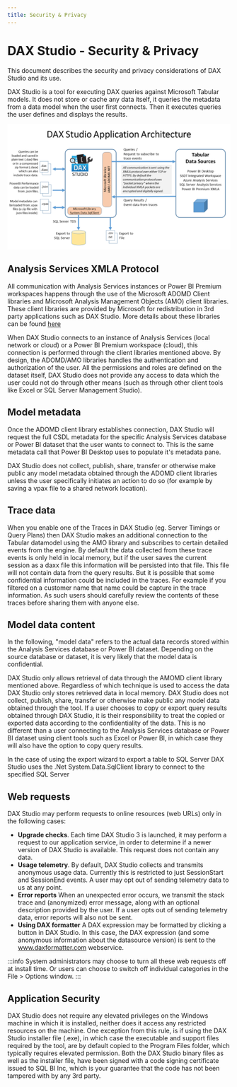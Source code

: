 ```yaml
---
title: Security & Privacy
---
```


# DAX Studio - Security & Privacy

This document describes the security and privacy considerations of DAX Studio and its use. 

DAX Studio is a tool for executing DAX queries against Microsoft Tabular models. It does not store or cache any data itself, it queries the metadata from a data model when the user first connects. Then it executes queries the user defines and displays the results. 

![](DAXStudioArchitecture.PNG)

## Analysis Services XMLA Protocol

All communication with Analysis Services instances or Power BI Premium workspaces happens through the use of the Microsoft ADOMD Client libraries and Microsoft Analysis Management Objects (AMO) client libraries. These client libraries are provided by Microsoft for redistribution in 3rd party applications such as DAX Studio. More details about these libraries can be found [here](https://docs.microsoft.com/en-us/analysis-services/client-libraries?view=asallproducts-allversions)

When DAX Studio connects to an instance of Analysis Services (local network or cloud) or a Power BI Premium workspace (cloud), this connection is performed through the client libraries mentioned above. By design, the ADOMD/AMO libraries handles the authentication and authorization of the user. All the permissions and roles are defined on the dataset itself, DAX Studio does not provide any access to data which the user could not do through other means (such as through other client tools like Excel or SQL Server Management Studio).

## Model metadata
Once the ADOMD client library establishes connection, DAX Studio will request the full CSDL metadata for the specific Analysis Services database or Power BI dataset that the user wants to connect to. This is the same metadata call that Power BI Desktop uses to populate it's metadata pane. 

DAX Studio does not collect, publish, share, transfer or otherwise make public any model metadata obtained through the ADOMD client libraries unless the user specifically initiates an action to do so (for example by saving a vpax file to a shared network location).

## Trace data

When you enable one of the Traces in DAX Studio (eg. Server Timings or Query Plans) then DAX Studio makes an additional connection to the Tabular datamodel using the AMO library and subscribes to certain detailed events from the engine. By default the data collected from these trace events is only held in local memory, but if the user saves the current session as a daxx file this information will be persisted into that file. This file will not contain data from the query results. But it is possible that some confidential information could be included in the traces. For example if you filtered on a customer name that name could be capture in the trace information. As such users should carefully review the contents of these traces before sharing them with anyone else.

## Model data content
In the following, "model data" refers to the actual data records stored within the Analysis Services database or Power BI dataset. Depending on the source database or dataset, it is very likely that the model data is confidential.

DAX Studio only allows retrieval of data through the AMOMD client library mentioned above. Regardless of which technique is used to access the data DAX Studio only stores retrieved data in local memory. DAX Studio does not collect, publish, share, transfer or otherwise make public any model data obtained through the tool. If a user chooses to copy or export query results obtained through DAX Studio, it is their responsibility to treat the copied or exported data according to the confidentiality of the data. This is no different than a user connecting to the Analysis Services database or Power BI dataset using client tools such as Excel or Power BI, in which case they will also have the option to copy query results.

In the case of using the export wizard to export a table to SQL Server DAX Studio uses the .Net System.Data.SqlClient library to connect to the specified SQL Server

## Web requests
DAX Studio may perform requests to online resources (web URLs) only in the following cases:

* **Upgrade checks**. Each time DAX Studio 3 is launched, it may perform a request to our application service, in order to determine if a newer version of DAX Studio is available. This request does not contain any data.
* **Usage telemetry**. By default, DAX Studio collects and transmits anonymous usage data. Currently this is restricted to just SessionStart and SessionEnd events. A user may opt out of sending telemetry data to us at any point.
* **Error reports** When an unexpected error occurs, we transmit the stack trace and (anonymized) error message, along with an optional description provided by the user. If a user opts out of sending telemetry data, error reports will also not be sent.
* **Using DAX formatter** A DAX expression may be formatted by clicking a button in DAX Studio. In this case, the DAX expression (and some anonymous information about the datasource version) is sent to the www.daxformatter.com webservice. 


:::info 
System administrators may choose to turn all these web requests off at install time. Or users can choose to switch off individual categories in the File > Options window.
:::

## Application Security
DAX Studio does not require any elevated privileges on the Windows machine in which it is installed, neither does it access any restricted resources on the machine. One exception from this rule, is if using the DAX Studio installer file (.exe), in which case the executable and support files required by the tool, are by default copied to the Program Files folder, which typically requires elevated permission. Both the DAX Studio binary files as well as the installer file, have been signed with a code signing certificate issued to SQL BI Inc, which is your guarantee that the code has not been tampered with by any 3rd party.
